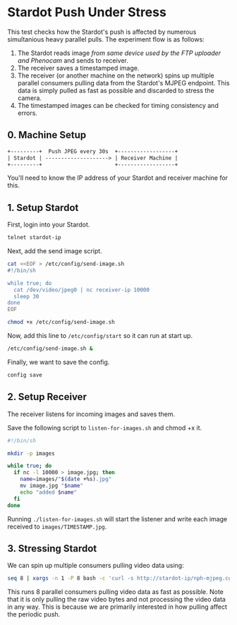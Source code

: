 # Stardot Push Under Stress

This test checks how the Stardot's push is affected by numerous simultanious heavy parallel pulls. The experiment flow is as follows:

1. The Stardot reads image _from same device used by the FTP uploader and Phenocam_ and sends to receiver.
2. The receiver saves a timestamped image.
3. The receiver (or another machine on the network) spins up multiple parallel consumers pulling data from the Stardot's MJPEG endpoint. This data is simply pulled as fast as possible and discarded to stress the camera.
4. The timestamped images can be checked for timing consistency and errors.

## 0. Machine Setup

```txt
+---------+  Push JPEG every 30s  +------------------+
| Stardot | --------------------> | Receiver Machine |
+---------+                       +------------------+
```

You'll need to know the IP address of your Stardot and receiver machine for this.

## 1. Setup Stardot

First, login into your Stardot.

```sh
telnet stardot-ip
```

Next, add the send image script.

```sh
cat <<EOF > /etc/config/send-image.sh
#!/bin/sh

while true; do
  cat /dev/video/jpeg0 | nc receiver-ip 10000
  sleep 30
done
EOF

chmod +x /etc/config/send-image.sh
```

Now, add this line to `/etc/config/start` so it can run at start up.

```sh
/etc/config/send-image.sh &
```

Finally, we want to save the config.

```sh
config save
```

## 2. Setup Receiver

The receiver listens for incoming images and saves them.

Save the following script to `listen-for-images.sh` and chmod +x it.

```sh
#!/bin/sh

mkdir -p images

while true; do
  if nc -l 10000 > image.jpg; then
    name=images/"$(date +%s).jpg"
    mv image.jpg "$name"
    echo "added $name"
  fi
done
```

Running `./listen-for-images.sh` will start the listener and write each image received to `images/TIMESTAMP.jpg`.

## 3. Stressing Stardot

We can spin up multiple consumers pulling video data using:

```sh
seq 8 | xargs -n 1 -P 8 bash -c 'curl -s http://stardot-ip/nph-mjpeg.cgi > /dev/null'
```

This runs 8 parallel consumers pulling video data as fast as possible. Note that it is only pulling the raw video bytes and not processing the video data in any way. This is because we are primarily interested in how pulling affect the periodic push.
